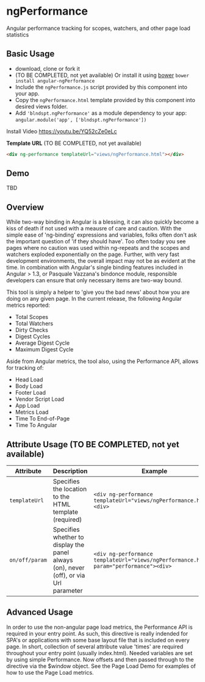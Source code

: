 ngPerformance
========

Angular performance tracking for scopes, watchers, and other page load statistics

## Basic Usage
* download, clone or fork it
* (TO BE COMPLETED, not yet available) Or install it using [bower](http://twitter.github.com/bower/) `bower install angular-ngPerformance`
* Include the `ngPerformance.js` script provided by this component into your app.
* Copy the `ngPerformance.html` template provided by this component into desired views folder.
* Add `'blndspt.ngPerformance'` as a module dependency to your app: `angular.module('app', ['blndspt.ngPerformance'])`

Install Video
https://youtu.be/YQ52cZe0eLc

**Template URL** (TO BE COMPLETED, not yet available)
```html
<div ng-performance templateUrl="views/ngPerformance.html"></div>
```

## Demo
TBD

## Overview
While two-way binding in Angular is a blessing, it can also quickly become a kiss of death if not used with a meausre of care and caution.  With the simple ease of 'ng-binding' expressions and variables, folks often don't ask the important question of 'if they should have'.  Too often today you see pages where no caution was used within ng-repeats and the scopes and watchers exploded exponentially on the page.  Further, with very fast development environments, the overall impact may not be as evident at the time.  In combination with Angular's single binding features included in Angular > 1.3, or Pasquale Vazzana's bindonce module, responsible developers can ensure that only necessary items are two-way bound. 

This tool is simply a helper to 'give you the bad news' about how you are doing on any given page.  In the current release, the following Angular metrics reported:
* Total Scopes
* Total Watchers
* Dirty Checks
* Digest Cycles
* Average Digest Cycle
* Maximum Digest Cycle

Aside from Angular metrics, the tool also, using the Performance API, allows for tracking of:
* Head Load
* Body Load
* Footer Load
* Vendor Script Load
* App Load
* Metrics Load
* Time To End-of-Page
* Time To Angular

## Attribute Usage  (TO BE COMPLETED, not yet available)
| Attribute  | 	Description | 	Example  |
|------------|----------------|-----|
| `templateUrl`| Specifies the location to the HTML template (required)  | `<div ng-performance templateUrl="views/ngPerformance.html"><div>` |
| `on/off/param`| Specifies whether to display the panel always (on), never (off), or via Url parameter  | `<div ng-performance templateUrl="views/ngPerformance.html" param="performance"><div>` |

## Advanced Usage
In order to use the non-angular page load metrics, the Performance API is required in your entry point.  As such, this directive is really indended for SPA's or applications with some base layout file that is included on every page.  In short, collection of several attribute value 'times' are required throughout your entry point (usually index.html).  Needed variables are set by using simple Performance.  Now offsets and then passed through to the directive via the $window object.  See the Page Load Demo for examples of how to use the Page Load metrics.  